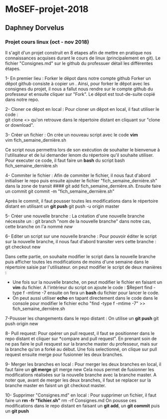 # MoSEF-projet-2018
## Daphney Dorvelus
### Projet cours linux (oct - nov 2018)

Il s'agit d'un projet construit en 8 etapes afin de mettre en pratique nos connaissances acquises durant le cours de linux (principalement en git). 
Le fichier "Consignes.md" sur le github du professuer détail les différentes étapes. 

1- En premier lieu : Forker le dêpot dans notre compte github
Forker un dêpot github consiste à copier un . Ainsi, pour forker le dêpot avec les consignes du projet, il nous a fallut nous rendre sur le compte github du professeur et ensuite cliquer sur "Fork". Le dêpot est tout-de-suite copié dans notre repo. 
 
2- Cloner ce dêpot en local : 
Pour cloner un dêpot en local, il faut utiliser le code :  
  git clone <<lien URL>>
qu'on retrouve dans le répertoire distant en cliquant sur "clone or download".

3- Créer un fichier :
On crèe un nouveau script avec le code **vim**    
  vim fich_semaine_dernière.sh

Ce script nous permettra lors de son exécution de souhaiter le bienvenue à l'utilisateur et de lui demander lenom du répertoire qu'il souhaite utiliser. Pour executer ce code, il faut faire un **bash** du script
  bash fich_semaine_dernière.sh

4- Commiter le fichier : 
Afin de commiter le fichier, il nous faut d'abord initialiser le repo puis ensuite ajouter le fichier "fich_semaine_dernière.sh" dans la zone de transit #### git add fich_semaine_dernière.sh. Ensuite faire un commit 
  git commit -m "fich_semaine_dernière.sh" 
    
Après le commit, il faut pousser toutes les modifications dans le répertoire distant en utilisant un **git push**
  git push -u origin master

5- Créer une nouvelle branche : 
La création d'une nouvelle branche nécessite un  :
  git branch "nom de la nouvelle branche" 
dans notre cas, cette branche on l'a nommé *new*

6- Editer un script sur une nouvelle branche :
Pour pouvoir éditer le script sur la nouvelle branche, il nous faut d'abord transiter vers cette branche :
  git checkout new

Dans cette partie, on souhaite modifier le script dans la nouvelle branche puis afficher toutes les modifications de moins d'une semaine dans le répertoire saisie par l'utilisateur. 
 on peut modifier le script de deux manières : 
* Une fois sur la nouvelle branche, on peut modifier le fichier en faisant un **vim** du fichier. A l'intérieur du script on ajoute le code :
 $Repert find -type f -mtime -7
 ensuite on fera un **bash** du fichier pour lancer le code. 
* On peut aussi utiliser **echo** en tapant directement dans le code dans le console pour modifier le fichier
  echo "find -type f -mtime -7" >> fich_semaine_dernière.sh

7-Pousser les changements dans le repo distant :
On utilise un **git push**
  git push origin new

8- Pull request:
Pour opérer un pull request, il faut se positionner dans le repo distant et cliquer sur *compare and pull request". En prenant soin de ne pas faire le pull resquest sur la branche master du professeur, mais sur la branche qu'on a forké au début. Une fois selectionné, on clique sur pull request ensuite merge pour fusionner les deux branches. 

9- Merger les branches en local :
Pour merger les deux branches en local, il faut faire un **git merge**
  git merge new 
Cela nous permet de fusionner les modifications réalisées sur la nouvelle branche avec la branche master. 
A noter que, avant de merger les deux branches, il faut se replacer sur la branche master en faisnt un git checkout master. 

10- Supprimer "Consignes.md" en local : 
Pour supprimer un fichier, il faut faire un **rm -fr "fichier.sh"**
  rm -rf Consignes.md
On pousse ces modifications dans le repo distant en faisant un **git add**, un **git commit** puis un **git push**
